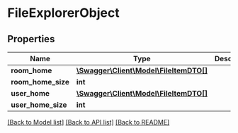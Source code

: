 # FileExplorerObject

## Properties
Name | Type | Description | Notes
------------ | ------------- | ------------- | -------------
**room_home** | [**\Swagger\Client\Model\FileItemDTO[]**](FileItemDTO.md) |  | [optional] 
**room_home_size** | **int** |  | [optional] 
**user_home** | [**\Swagger\Client\Model\FileItemDTO[]**](FileItemDTO.md) |  | [optional] 
**user_home_size** | **int** |  | [optional] 

[[Back to Model list]](../../README.md#documentation-for-models) [[Back to API list]](../../README.md#documentation-for-api-endpoints) [[Back to README]](../../README.md)

